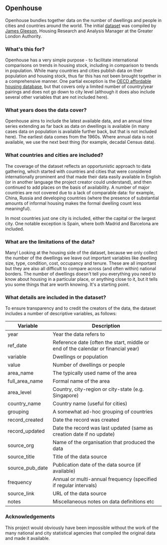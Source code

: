 ## Openhouse
Openhouse bundles together data on the number of dwellings and people in cities and countries around the world. The initial [dataset](https://github.com/jgleeson/openhouse/blob/main/dataset.csv) was compiled by [James Gleeson](https://github.com/jgleeson), Housing Research and Analysis Manager at the Greater London Authority. 

### What's this for?
Openhouse has a very simple purpose - to facilitate international comparisons on trends in housing stock, including in comparison to trends in population. While many countries and cities publish data on their population and housing stock, thus far this has not been brought together in a comprehensive manner. One partial exception is the [OECD affordable housing database](https://www.oecd.org/housing/data/affordable-housing-database/housing-market.htm), but that covers only a limited number of country/year pairings and does not go down to city level (although it does also include several other variables that are not included here). 

### What years does the data cover?
Openhouse aims to include the latest available data, and an annual time series extending as far back as data on dwellings is available (in many cases data on population is available further back, but that is not included here). The earliest data comes from the 1960s. Where annual data is not available, we use the next best thing (for example, decadal Census data). 

### What countries and cities are included?
The coverage of the dataset reflects an opportunistic approach to data gathering, which started with countries and cities that were considered internationally prominent and that made their data easily available in English (or in another language the project creator could understand), and then continued to add places on the basis of availability. A number of major countries are not covered due to a lack of comparable data: for example, China, Russia and developing countries (where the presence of substantial amounts of informal housing makes the formal dwelling count less meaningful).

In most countries just one city is included, either the capital or the largest city. One notable exception is Spain, where both Madrid and Barcelona are included.

### What are the limitations of the data?
Many! Looking at the housing side of the dataset, because we only collect the number of the dwellings we leave out important variables like dwelling size, type, condition, cost, occupancy and tenure. These are all important but they are also all difficult to compare across (and often within) national borders. The number of dwellings doesn't tell you everything you need to know about housing in a particular place, or anything close to it, but it tells you some things that are worth knowing. It's a starting point.

### What details are included in the dataset?
To ensure transparency and to credit the creators of the data, the dataset includes a number of descriptive variables, as follows:

| Variable      | Description |
| ----------- | ----------- |
| year | Year the data refers to |
| ref_date | Reference date (often the start, middle or end of the calendar or financial year) |
| variable | Dwellings or population |
| value | Number of dwellings or people |
| area_name | The typically used name of the area |
| full_area_name | Formal name of the area |
| area_level | Country, city-region or city-state (e.g. Singapore) |
| country_name | Country name (useful for cities) |
| grouping | A somewhat ad-hoc grouping of countries |
| record_created | Date the record was created |
| record_updated | Date the record was last updated (same as creation date if no update) |
| source_org | Name of the organisation that produced the data |
| source_title | Title of the data source |
| source_pub_date | Publication date of the data source (if available) |
| frequency | Annual or multi-annual frequency (specified if regular intervals) |
| source_link | URL of the data source |
| notes | Miscellaneous notes on data definitions etc |

### Acknowledgements
This project would obviously have been impossible without the work of the many national and city statistical agencies that compiled the original data and made it available. 
